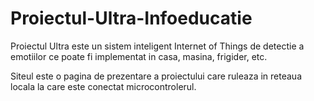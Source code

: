 # Proiectul-Ultra-Infoeducatie
Proiectul Ultra este un sistem inteligent Internet of Things de detectie a emotiilor ce poate fi implementat in casa, masina, frigider, etc.

Siteul este o pagina de prezentare a proiectului care ruleaza in reteaua locala la care este conectat microcontrolerul.
